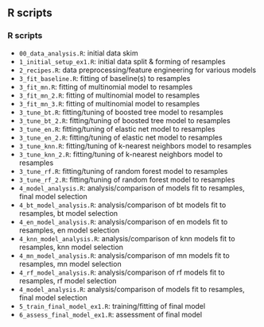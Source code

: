 ## R scripts

### R scripts

- `00_data_analysis.R`: initial data skim
- `1_initial_setup_ex1.R`: initial data split & forming of resamples
- `2_recipes.R`: data preprocessing/feature engineering for various models
- `3_fit_baseline.R`: fitting of baseline(s) to resamples 
- `3_fit_mn.R`: fitting of multinomial model to resamples
- `3_fit_mn_2.R`: fitting of multinomial model to resamples
- `3_fit_mn_3.R`: fitting of multinomial model to resamples
- `3_tune_bt.R`: fitting/tuning of boosted tree model to resamples 
- `3_tune_bt_2.R`: fitting/tuning of boosted tree model to resamples 
- `3_tune_en.R`: fitting/tuning of elastic net model to resamples 
- `3_tune_en_2.R`: fitting/tuning of elastic net model to resamples 
- `3_tune_knn.R`: fitting/tuning of k-nearest neighbors model to resamples 
- `3_tune_knn_2.R`: fitting/tuning of k-nearest neighbors model to resamples 
- `3_tune_rf.R`: fitting/tuning of random forest model to resamples 
- `3_tune_rf_2.R`: fitting/tuning of random forest model to resamples 
- `4_model_analysis.R`: analysis/comparison of models fit to resamples, final model selection
- `4_bt_model_analysis.R`: analysis/comparison of bt models fit to resamples, bt model selection
- `4_en_model_analysis.R`: analysis/comparison of en models fit to resamples, en model selection
- `4_knn_model_analysis.R`: analysis/comparison of knn models fit to resamples, knn model selection
- `4_mn_model_analysis.R`: analysis/comparison of mn models fit to resamples, mn model selection
- `4_rf_model_analysis.R`: analysis/comparison of rf models fit to resamples, rf model selection
- `4_model_analysis.R`: analysis/comparison of models fit to resamples, final model selection
- `5_train_final_model_ex1.R`: training/fitting of final model
- `6_assess_final_model_ex1.R`: assessment of final model



